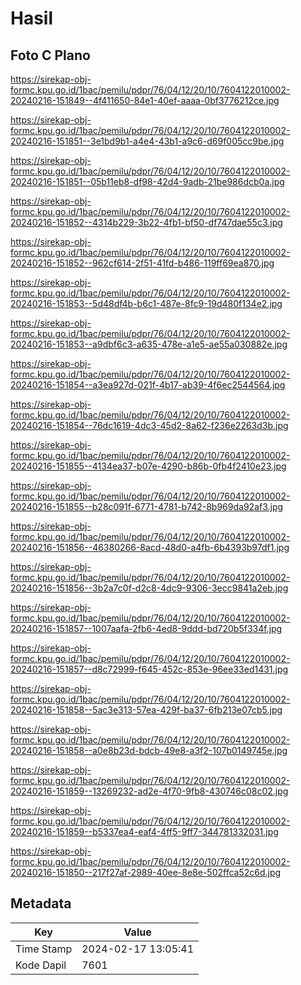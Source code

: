 # Hasil

## Foto C Plano

https://sirekap-obj-formc.kpu.go.id/1bac/pemilu/pdpr/76/04/12/20/10/7604122010002-20240216-151849--4f411650-84e1-40ef-aaaa-0bf3776212ce.jpg

https://sirekap-obj-formc.kpu.go.id/1bac/pemilu/pdpr/76/04/12/20/10/7604122010002-20240216-151851--3e1bd9b1-a4e4-43b1-a9c6-d69f005cc9be.jpg

https://sirekap-obj-formc.kpu.go.id/1bac/pemilu/pdpr/76/04/12/20/10/7604122010002-20240216-151851--05b11eb8-df98-42d4-9adb-21be986dcb0a.jpg

https://sirekap-obj-formc.kpu.go.id/1bac/pemilu/pdpr/76/04/12/20/10/7604122010002-20240216-151852--4314b229-3b22-4fb1-bf50-df747dae55c3.jpg

https://sirekap-obj-formc.kpu.go.id/1bac/pemilu/pdpr/76/04/12/20/10/7604122010002-20240216-151852--962cf614-2f51-41fd-b486-119ff69ea870.jpg

https://sirekap-obj-formc.kpu.go.id/1bac/pemilu/pdpr/76/04/12/20/10/7604122010002-20240216-151853--5d48df4b-b6c1-487e-8fc9-19d480f134e2.jpg

https://sirekap-obj-formc.kpu.go.id/1bac/pemilu/pdpr/76/04/12/20/10/7604122010002-20240216-151853--a9dbf6c3-a635-478e-a1e5-ae55a030882e.jpg

https://sirekap-obj-formc.kpu.go.id/1bac/pemilu/pdpr/76/04/12/20/10/7604122010002-20240216-151854--a3ea927d-021f-4b17-ab39-4f6ec2544564.jpg

https://sirekap-obj-formc.kpu.go.id/1bac/pemilu/pdpr/76/04/12/20/10/7604122010002-20240216-151854--76dc1619-4dc3-45d2-8a62-f236e2263d3b.jpg

https://sirekap-obj-formc.kpu.go.id/1bac/pemilu/pdpr/76/04/12/20/10/7604122010002-20240216-151855--4134ea37-b07e-4290-b86b-0fb4f2410e23.jpg

https://sirekap-obj-formc.kpu.go.id/1bac/pemilu/pdpr/76/04/12/20/10/7604122010002-20240216-151855--b28c091f-6771-4781-b742-8b969da92af3.jpg

https://sirekap-obj-formc.kpu.go.id/1bac/pemilu/pdpr/76/04/12/20/10/7604122010002-20240216-151856--46380266-8acd-48d0-a4fb-6b4393b97df1.jpg

https://sirekap-obj-formc.kpu.go.id/1bac/pemilu/pdpr/76/04/12/20/10/7604122010002-20240216-151856--3b2a7c0f-d2c8-4dc9-9306-3ecc9841a2eb.jpg

https://sirekap-obj-formc.kpu.go.id/1bac/pemilu/pdpr/76/04/12/20/10/7604122010002-20240216-151857--1007aafa-2fb6-4ed8-9ddd-bd720b5f334f.jpg

https://sirekap-obj-formc.kpu.go.id/1bac/pemilu/pdpr/76/04/12/20/10/7604122010002-20240216-151857--d8c72999-f645-452c-853e-96ee33ed1431.jpg

https://sirekap-obj-formc.kpu.go.id/1bac/pemilu/pdpr/76/04/12/20/10/7604122010002-20240216-151858--5ac3e313-57ea-429f-ba37-6fb213e07cb5.jpg

https://sirekap-obj-formc.kpu.go.id/1bac/pemilu/pdpr/76/04/12/20/10/7604122010002-20240216-151858--a0e8b23d-bdcb-49e8-a3f2-107b0149745e.jpg

https://sirekap-obj-formc.kpu.go.id/1bac/pemilu/pdpr/76/04/12/20/10/7604122010002-20240216-151859--13269232-ad2e-4f70-9fb8-430746c08c02.jpg

https://sirekap-obj-formc.kpu.go.id/1bac/pemilu/pdpr/76/04/12/20/10/7604122010002-20240216-151859--b5337ea4-eaf4-4ff5-9ff7-344781332031.jpg

https://sirekap-obj-formc.kpu.go.id/1bac/pemilu/pdpr/76/04/12/20/10/7604122010002-20240216-151850--217f27af-2989-40ee-8e8e-502ffca52c6d.jpg


## Metadata

| Key        | Value               |
| ---------- | ------------------- |
| Time Stamp | 2024-02-17 13:05:41 |
| Kode Dapil | 7601                |



